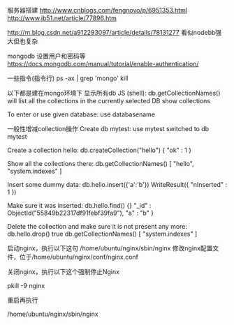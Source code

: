服务器搭建
http://www.cnblogs.com/fengnovo/p/6951353.html
http://www.jb51.net/article/77896.htm


http://m.blog.csdn.net/a912293097/article/details/78131277
看似nodebb强大但也复杂


mongodb 设置用户和密码等
https://docs.mongodb.com/manual/tutorial/enable-authentication/

一些指令(指令行)
ps -ax | grep 'mongo'
kill <PID>

以下都是建在mongo环境下
显示所有db
JS (shell):
db.getCollectionNames()
will list all the collections in the currently selected DB
show collections

To enter or use given database:
use databasename

一般性增减collection操作
Create db mytest:
use mytest
switched to db mytest

Create a collection hello:
db.createCollection("hello")
{ "ok" : 1 }

Show all the collections there:
db.getCollectionNames()
[ "hello", "system.indexes" ]

Insert some dummy data:
db.hello.insert({'a':'b'})
WriteResult({ "nInserted" : 1 })

Make sure it was inserted:
db.hello.find()
{} "_id" : ObjectId("55849b22317df91febf39fa9"), "a" : "b" }

Delete the collection and make sure it is not present any more:
db.hello.drop()
true
db.getCollectionNames()
[ "system.indexes" ]

启动nginx，执行以下这句
/home/ubuntu/nginx/sbin/nginx
修改nginx配置文件，位于/home/ubuntu/nginx/conf/nginx.conf

关闭nginx，执行以下这个强制停止Nginx

pkill -9 nginx

重启再执行

/home/ubuntu/nginx/sbin/nginx
